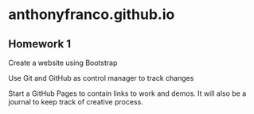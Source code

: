 # anthonyfranco.github.io

## Homework 1
Create a website using Bootstrap


Use Git and GitHub as control manager to track changes


Start a GitHub Pages to contain links to work and demos. It will also be a journal to keep track of creative process.
